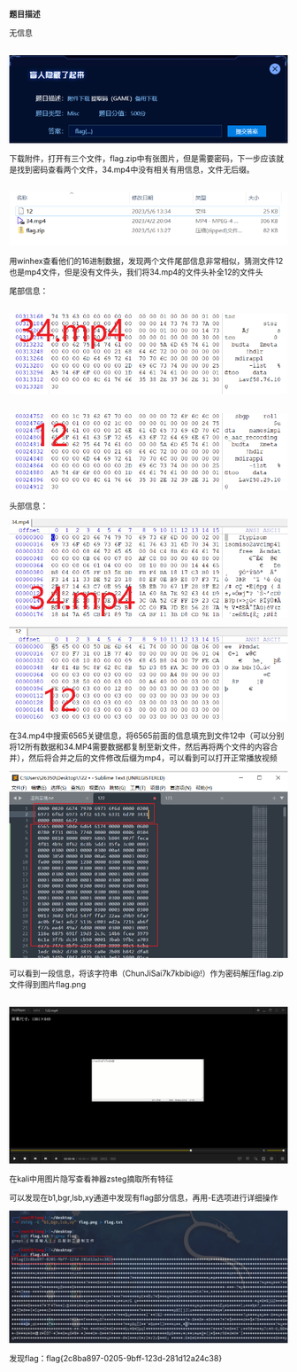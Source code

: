 **题目描述**

无信息

​    ![image-20240220160717953](./img/%E7%9B%B2%E4%BA%BA%E9%9A%90%E8%97%8F%E4%BA%86%E8%B5%B7%E6%9D%A5/image-20240220160717953.png)

下载附件，打开有三个文件，flag.zip中有张图片，但是需要密码，下一步应该就是找到密码查看两个文件，34.mp4中没有相关有用信息，文件无后缀。

​    ![image-20240220160722627](./img/%E7%9B%B2%E4%BA%BA%E9%9A%90%E8%97%8F%E4%BA%86%E8%B5%B7%E6%9D%A5/image-20240220160722627.png)

用winhex查看他们的16进制数据，发现两个文件尾部信息非常相似，猜测文件12也是mp4文件，但是没有文件头，我们将34.mp4的文件头补全12的文件头

尾部信息：

​    ![image-20240220160731515](./img/%E7%9B%B2%E4%BA%BA%E9%9A%90%E8%97%8F%E4%BA%86%E8%B5%B7%E6%9D%A5/image-20240220160731515.png)

​    ![image-20240220160736438](./img/%E7%9B%B2%E4%BA%BA%E9%9A%90%E8%97%8F%E4%BA%86%E8%B5%B7%E6%9D%A5/image-20240220160736438.png)

头部信息：

![image-20240220160740309](./img/%E7%9B%B2%E4%BA%BA%E9%9A%90%E8%97%8F%E4%BA%86%E8%B5%B7%E6%9D%A5/image-20240220160740309.png)

![image-20240220160743168](./img/%E7%9B%B2%E4%BA%BA%E9%9A%90%E8%97%8F%E4%BA%86%E8%B5%B7%E6%9D%A5/image-20240220160743168.png)

在34.mp4中搜索6565关键信息，将6565前面的信息填充到文件12中（可以分别将12所有数据和34.MP4需要数据都复制至新文件，然后再将两个文件的内容合并），然后将合并之后的文件修改后缀为mp4，可以看到可以打开正常播放视频

![image-20240220160751168](./img/%E7%9B%B2%E4%BA%BA%E9%9A%90%E8%97%8F%E4%BA%86%E8%B5%B7%E6%9D%A5/image-20240220160751168.png)

可以看到一段信息，将该字符串（ChunJiSai7k7kbibi@!）作为密码解压flag.zip文件得到图片flag.png

​    ![image-20240220160758445](./img/%E7%9B%B2%E4%BA%BA%E9%9A%90%E8%97%8F%E4%BA%86%E8%B5%B7%E6%9D%A5/image-20240220160758445.png)

在kali中用图片隐写查看神器zsteg摘取所有特征

可以发现在b1,bgr,lsb,xy通道中发现有flag部分信息，再用-E选项进行详细操作

![image-20240220160803956](./img/%E7%9B%B2%E4%BA%BA%E9%9A%90%E8%97%8F%E4%BA%86%E8%B5%B7%E6%9D%A5/image-20240220160803956.png)

发现flag：flag{2c8ba897-0205-9bff-123d-281d12a24c38}

